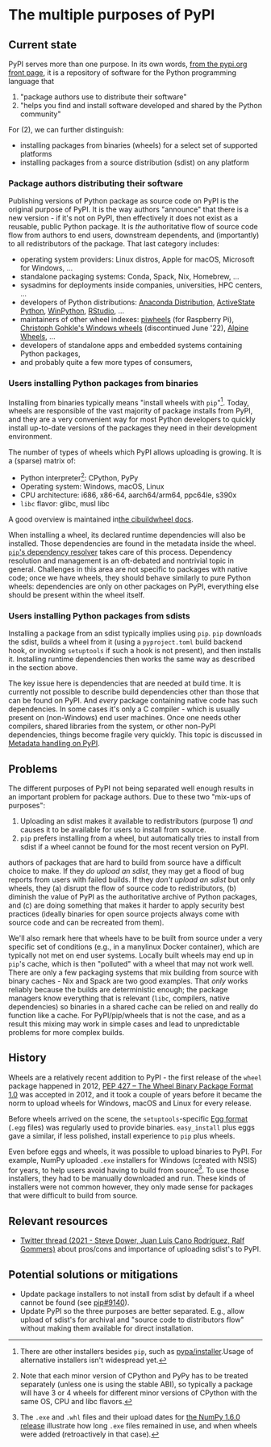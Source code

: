 # The multiple purposes of PyPI

## Current state

PyPI serves more than one purpose. In its own words, [from the pypi.org front
page](https://pypi.org/), it is a repository of software for the Python
programming language that

1. "package authors use to distribute their software"
2. "helps you find and install software developed and shared by the Python community"

For (2), we can further distinguish:

- installing packages from binaries (wheels) for a select set of supported platforms
- installing packages from a source distribution (sdist) on any platform


### Package authors distributing their software

Publishing versions of Python package as source code on PyPI is the original
purpose of PyPI. It is the way authors "announce" that there is a new version -
if it's not on PyPI, then effectively it does not exist as a reusable, public
Python package. It is *the* authoritative flow of source code flow from authors
to end users, downstream dependents, and (importantly) to all redistributors of
the package. That last category includes:

- operating system providers: Linux distros, Apple for macOS, Microsoft for Windows, ...
- standalone packaging systems: Conda, Spack, Nix, Homebrew, ...
- sysadmins for deployments inside companies, universities, HPC centers, ...
- developers of Python distributions:
  [Anaconda Distribution](https://www.anaconda.com/products/distribution),
  [ActiveState Python](https://www.activestate.com/products/python/),
  [WinPython](https://winpython.github.io/),
  [RStudio](https://solutions.rstudio.com/python/), ...
- maintainers of other wheel indexes:
  [piwheels](https://www.piwheels.org/) (for Raspberry Pi),
  [Christoph Gohkle's Windows wheels](https://www.lfd.uci.edu/~gohlke/pythonlibs/) (discontinued June '22),
  [Alpine Wheels](https://github.com/alpine-wheels/), ...
- developers of standalone apps and embedded systems containing Python packages,
- and probably quite a few more types of consumers,


### Users installing Python packages from binaries

Installing from binaries typically means "install wheels with `pip`"[^1].
Today, wheels are responsible of the vast majority of package installs from
PyPI, and they are a very convenient way for most Python developers to quickly
install up-to-date versions of the packages they need in their development
environment.

[^1]:
    There are other installers besides `pip`, such as
    [pypa/installer](https://installer.readthedocs.io/en/stable/).Usage
    of alternative installers isn't widespread yet.

The number of types of wheels which PyPI allows uploading is growing. It is a
(sparse) matrix of:

- Python interpreter[^2]: CPython, PyPy
- Operating system: Windows, macOS, Linux
- CPU architecture: i686, x86-64, aarch64/arm64, ppc64le, s390x
- `libc` flavor: glibc, musl libc

A good overview is maintained in[the cibuildwheel docs](https://cibuildwheel.readthedocs.io/en/stable/).

[^2]:
    Note that each minor version of CPython and PyPy has to be treated
    separately (unless one is using the stable ABI), so typically a package
    will have 3 or 4 wheels for different minor versions of CPython with the
    same OS, CPU and libc flavors.

When installing a wheel, its declared runtime dependencies will also be installed.
Those dependencies are found in the metadata inside the wheel.
[`pip`'s dependency resolver](https://pip.pypa.io/en/stable/topics/dependency-resolution/) 
takes care of this process. Dependency resolution and management is an
oft-debated and nontrivial topic in general. Challenges in this area are not
specific to packages with native code; once we have wheels, they should behave
similarly to pure Python wheels: dependencies are only on other packages on
PyPI, everything else should be present within the wheel itself.

### Users installing Python packages from sdists

Installing a package from an sdist typically implies using `pip`. `pip`
downloads the sdist, builds a wheel from it (using a `pyproject.toml` build
backend hook, or invoking `setuptools` if such a hook is not present), and then
installs it. Installing runtime dependencies then works the same way as
described in the section above.

The key issue here is dependencies that are needed at build time. It is
currently not possible to describe build dependencies other than those that can
be found on PyPI. And *every* package containing native code has such
dependencies. In some cases it's only a C compiler - which is usually present
on (non-Windows) end user machines. Once one needs other compilers, shared
libraries from the system, or other non-PyPI dependencies, things become
fragile very quickly. This topic is discussed in
[Metadata handling on PyPI](../key-issues/pypi_metadata_handling.md).


## Problems

The different purposes of PyPI not being separated well enough results in an
important problem for package authors. Due to these two "mix-ups of purposes":

1. Uploading an sdist makes it available to redistributors (purpose 1) *and*
   causes it to be available for users to install from source.
2. `pip` prefers installing from a wheel, but automatically tries to install
   from sdist if a wheel cannot be found for the most recent version on PyPI.

authors of packages that are hard to build from source have a difficult choice
to make. If they *do upload an sdist*, they may get a flood of bug reports from
users with failed builds. If they *don't upload an sdist* but only wheels, they
(a) disrupt the flow of source code to redistributors, (b) diminish the value
of PyPI as the authoritative archive of Python packages, and (c) are doing
something that makes it harder to apply security best practices (ideally
binaries for open source projects always come with source code and can be
recreated from them).

We'll also remark here that wheels have to be built from source under a very
specific set of conditions (e.g., in a manylinux Docker container), which are
typically not met on end user systems. Locally built wheels may end up in
`pip`'s cache, which is then "polluted" with a wheel that may not work well.
There are only a few packaging systems that mix building from source with
binary caches - Nix and Spack are two good examples. That *only* works reliably
because the builds are deterministic enough; the package managers know
everything that is relevant (`libc`, compilers, native dependencies) so
binaries in a shared cache can be relied on and really do function like a
cache. For PyPI/pip/wheels that is not the case, and as a result this mixing
may work in simple cases and lead to unpredictable problems for more complex
builds.


## History

Wheels are a relatively recent addition to PyPI - the first release of the
`wheel` package happened in 2012,
[PEP 427 – The Wheel Binary Package Format 1.0](https://peps.python.org/pep-0427/)
was accepted in 2012, and it took a couple of years before it became the norm
to upload wheels for Windows, macOS and Linux for every release. 

Before wheels arrived on the scene, the `setuptools`-specific
[Egg format](https://setuptools.pypa.io/en/stable/deprecated/python_eggs.html)
(`.egg` files) was regularly used to provide binaries. `easy_install` plus eggs
gave a similar, if less polished, install experience to `pip` plus wheels.

Even before eggs and wheels, it was possible to upload binaries to PyPI. For
example, NumPy uploaded `.exe` installers for Windows (created with NSIS) for
years, to help users avoid having to build from source[^3]. To use those
installers, they had to be manually downloaded and run. These kinds of
installers were not common however, they only made sense for packages that were
difficult to build from source.

[^3]:
    The `.exe` and `.whl` files and their upload dates for
    [the NumPy 1.6.0 release](https://pypi.org/project/numpy/1.6.0/#files)
    illustrate how long `.exe` files remained in use, and when wheels were
    added (retroactively in that case).


## Relevant resources

- [Twitter thread (2021 - Steve Dower, Juan Luis Cano Rodríguez, Ralf Gommers)](https://twitter.com/zooba/status/1415440484181417998)
  about pros/cons and importance of uploading sdist's to PyPI.


## Potential solutions or mitigations

- Update package installers to not install from sdist by default if a wheel
  cannot be found (see [pip#9140](https://github.com/pypa/pip/issues/9140)).
- Update PyPI so the three purposes are better separated. E.g., allow upload of
  sdist's for archival and "source code to distributors flow" without making
  them available for direct installation.
